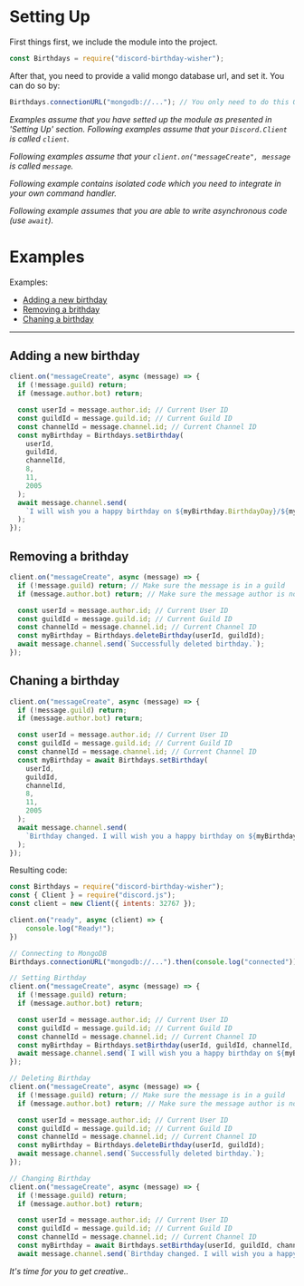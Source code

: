 # Setting Up

First things first, we include the module into the project.

```js
const Birthdays = require("discord-birthday-wisher");
```

After that, you need to provide a valid mongo database url, and set it. You can do so by:

```js
Birthdays.connectionURL("mongodb://..."); // You only need to do this ONCE per process.
```

_Examples assume that you have setted up the module as presented in 'Setting Up' section._
_Following examples assume that your `Discord.Client` is called `client`._

_Following examples assume that your `client.on("messageCreate", message` is called `message`._

_Following example contains isolated code which you need to integrate in your own command handler._

_Following example assumes that you are able to write asynchronous code (use `await`)._

# Examples

Examples:

- [Adding a new birthday](https://github.com/Abdelrahman-Mohammad/discord-birthday-wisher/tree/main/test#adding-a-new-birthday)
- [Removing a brithday](https://github.com/Abdelrahman-Mohammad/discord-birthday-wisher/tree/main/test#removing-a-birthday)
- [Chaning a birthday](https://github.com/Abdelrahman-Mohammad/discord-birthday-wisher/tree/main/test#changing-a-birthday)

---

## Adding a new birthday

```js
client.on("messageCreate", async (message) => {
  if (!message.guild) return;
  if (message.author.bot) return;

  const userId = message.author.id; // Current User ID
  const guildId = message.guild.id; // Current Guild ID
  const channelId = message.channel.id; // Current Channel ID
  const myBirthday = Birthdays.setBirthday(
    userId,
    guildId,
    channelId,
    8,
    11,
    2005
  );
  await message.channel.send(
    `I will wish you a happy birthday on ${myBirthday.BirthdayDay}/${myBirthday.BirthdayMonth}/${myBirthday.BirthdayYear}`
  );
});
```

## Removing a brithday

```js
client.on("messageCreate", async (message) => {
  if (!message.guild) return; // Make sure the message is in a guild
  if (message.author.bot) return; // Make sure the message author is not a bot

  const userId = message.author.id; // Current User ID
  const guildId = message.guild.id; // Current Guild ID
  const channelId = message.channel.id; // Current Channel ID
  const myBirthday = Birthdays.deleteBirthday(userId, guildId);
  await message.channel.send(`Successfully deleted birthday.`);
});
```

## Chaning a birthday

```js
client.on("messageCreate", async (message) => {
  if (!message.guild) return;
  if (message.author.bot) return;

  const userId = message.author.id; // Current User ID
  const guildId = message.guild.id; // Current Guild ID
  const channelId = message.channel.id; // Current Channel ID
  const myBirthday = await Birthdays.setBirthday(
    userId,
    guildId,
    channelId,
    8,
    11,
    2005
  );
  await message.channel.send(
    `Birthday changed. I will wish you a happy birthday on ${myBirthday.BirthdayDay}/${myBirthday.BirthdayMonth}/${myBirthday.BirthdayYear}`
  );
});
```

Resulting code:

```js
const Birthdays = require("discord-birthday-wisher");
const { Client } = require("discord.js");
const client = new Client({ intents: 32767 });

client.on("ready", async (client) => {
    console.log("Ready!");
})

// Connecting to MongoDB
Birthdays.connectionURL("mongodb://...").then(console.log("connected"));

// Setting Birthday
client.on("messageCreate", async (message) => {
  if (!message.guild) return;
  if (message.author.bot) return;

  const userId = message.author.id; // Current User ID
  const guildId = message.guild.id; // Current Guild ID
  const channelId = message.channel.id; // Current Channel ID
  const myBirthday = Birthdays.setBirthday(userId, guildId, channelId, 8, 11, 2005);
  await message.channel.send(`I will wish you a happy birthday on ${myBirthday.BirthdayDay}/${myBirthday.BirthdayMonth}/${myBirthday.BirthdayYear}`);
});

// Deleting Birthday
client.on("messageCreate", async (message) => {
  if (!message.guild) return; // Make sure the message is in a guild
  if (message.author.bot) return; // Make sure the message author is not a bot

  const userId = message.author.id; // Current User ID
  const guildId = message.guild.id; // Current Guild ID
  const channelId = message.channel.id; // Current Channel ID
  const myBirthday = Birthdays.deleteBirthday(userId, guildId);
  await message.channel.send(`Successfully deleted birthday.`);
});

// Changing Birthday
client.on("messageCreate", async (message) => {
  if (!message.guild) return;
  if (message.author.bot) return;

  const userId = message.author.id; // Current User ID
  const guildId = message.guild.id; // Current Guild ID
  const channelId = message.channel.id; // Current Channel ID
  const myBirthday = await Birthdays.setBirthday(userId, guildId, channelId, 8, 11, 2005);
  await message.channel.send(`Birthday changed. I will wish you a happy birthday on ${myBirthday.BirthdayDay}/${myBirthday.BirthdayMonth}/${myBirthday.BirthdayYear}`);
```

_It's time for you to get creative.._

